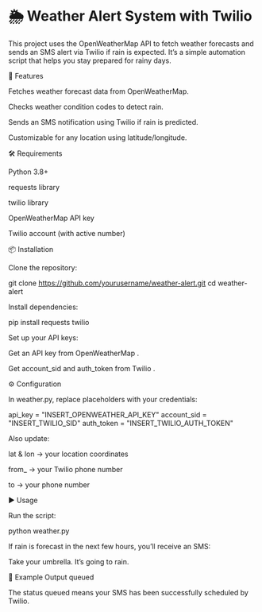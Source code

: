 # 🌦️ Weather Alert System with Twilio
This project uses the OpenWeatherMap API to fetch weather forecasts and sends an SMS alert via Twilio if rain is expected. It’s a simple automation script that helps you stay prepared for rainy days.

🚀 Features

Fetches weather forecast data from OpenWeatherMap.

Checks weather condition codes to detect rain.

Sends an SMS notification using Twilio if rain is predicted.

Customizable for any location using latitude/longitude.

🛠️ Requirements

Python 3.8+

requests library

twilio library

OpenWeatherMap API key

Twilio account (with active number)

📦 Installation

Clone the repository:

git clone https://github.com/yourusername/weather-alert.git
cd weather-alert


Install dependencies:

pip install requests twilio


Set up your API keys:

Get an API key from OpenWeatherMap
.

Get account_sid and auth_token from Twilio
.

⚙️ Configuration

In weather.py, replace placeholders with your credentials:

api_key = "INSERT_OPENWEATHER_API_KEY"
account_sid = "INSERT_TWILIO_SID"
auth_token = "INSERT_TWILIO_AUTH_TOKEN"


Also update:

lat & lon → your location coordinates

from_ → your Twilio phone number

to → your phone number

▶️ Usage

Run the script:

python weather.py


If rain is forecast in the next few hours, you’ll receive an SMS:

Take your umbrella. It’s going to rain.

📌 Example Output
queued


The status queued means your SMS has been successfully scheduled by Twilio.
